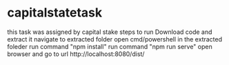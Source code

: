 # capitalstatetask
this task was assigned by capital stake
steps to run
Download code and extract it
navigate to extracted folder
open cmd/powershell in the extracted foleder
run command "npm install"
run command "npm run serve"
open browser and go to url http://localhost:8080/dist/
